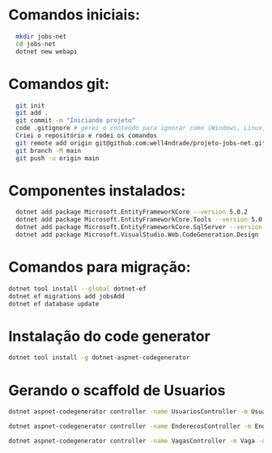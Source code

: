 # Comandos iniciais:
``` bash
  mkdir jobs-net
  cd jobs-net
  dotnet new webapi
```

# Comandos git:
``` bash
  git init
  git add .
  git commit -m "Iniciando projeto"
  code .gitignore # gerei o conteúdo para ignorar como (Windows, Linux, Mac, DotnetCore, VisualStudioCore) no link: https://www.toptal.com/developers/gitignore
  Criei o repositório e rodei os comandos
  git remote add origin git@github.com:well4ndrade/projeto-jobs-net.git
  git branch -M main
  git push -u origin main
```

# Componentes instalados:
``` bash
  dotnet add package Microsoft.EntityFrameworkCore --version 5.0.2
  dotnet add package Microsoft.EntityFrameworkCore.Tools --version 5.0.2
  dotnet add package Microsoft.EntityFrameworkCore.SqlServer --version 5.0.2
  dotnet add package Microsoft.VisualStudio.Web.CodeGeneration.Design --version 5.0.2
```

# Comandos para migração:
``` bash
dotnet tool install --global dotnet-ef
dotnet ef migrations add jobsAdd
dotnet ef database update
```

# Instalação do code generator
``` bash
dotnet tool install -g dotnet-aspnet-codegenerator
```

# Gerando o scaffold de Usuarios
``` bash
dotnet aspnet-codegenerator controller -name UsuariosController -m Usuario -dc DbContexto --relativeFolderPath Controllers 

dotnet aspnet-codegenerator controller -name EnderecosController -m Endereco -dc DbContexto --relativeFolderPath Controllers 

dotnet aspnet-codegenerator controller -name VagasController -m Vaga -dc DbContexto --relativeFolderPath Controllers 

```

